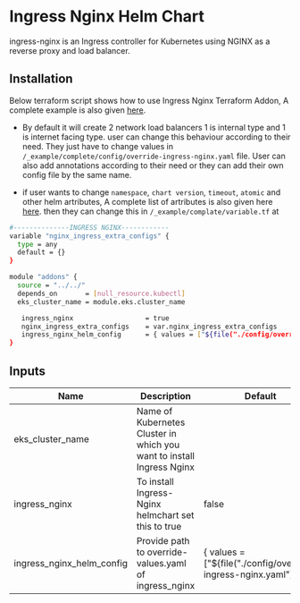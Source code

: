 # Ingress Nginx Helm Chart

<!-- BEGINNING OF PRE-COMMIT-TERRAFORM DOCS HOOK -->
ingress-nginx is an Ingress controller for Kubernetes using NGINX as a reverse proxy and load balancer.

## Installation
Below terraform script shows how to use Ingress Nginx Terraform Addon, A complete example is also given [here](https://github.com/clouddrove/terraform-helm-eks-addons/blob/master/_examples/complete/main.tf).

- By default it will create 2 network load balancers 1 is internal type and 1 is internet facing type.
user can change this behaviour according to their need. They just have to change values in `/_example/complete/config/override-ingress-nginx.yaml` file. User can also add annotations according to their need or they can add their own config file by the same name.

- if user wants to change `namespace`, `chart version`, `timeout`, `atomic`  and other helm artributes, A complete list of artributes is also given here [here](https://github.com/clouddrove/terraform-aws-eks-addons/blob/master/addons/helm/main.tf#L3-L32). then they can change this in `/_example/complate/variable.tf` at 
```bash
#--------------INGRESS NGINX------------
variable "nginx_ingress_extra_configs" {
  type = any
  default = {}
}
``` 

```bash
module "addons" {
  source = "../../"
  depends_on       = [null_resource.kubectl]
  eks_cluster_name = module.eks.cluster_name

   ingress_nginx                  = true
   nginx_ingress_extra_configs    = var.nginx_ingress_extra_configs
   ingress_nginx_helm_config      = { values = ["${file("./config/override-ingress-nginx.yaml")}"] }
}
```


## Inputs

| Name | Description | Default | Required |
|------|-------------|---------|:--------:|
| eks_cluster_name | Name of Kubernetes Cluster in which you want to install Ingress Nginx |  | Yes |
| ingress_nginx | To install  Ingress-Nginx helmchart set this to true | false | Yes |
| ingress_nginx_helm_config | Provide path to override-values.yaml of ingress_nginx | { values = ["${file("./config/override-ingress-nginx.yaml")}"] } | No |

<!-- END OF PRE-COMMIT-TERRAFORM DOCS HOOK -->
